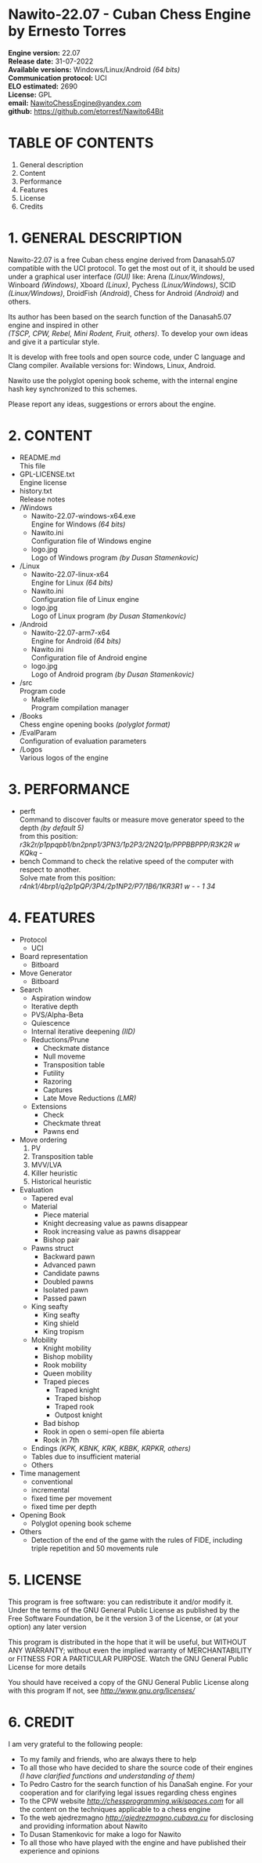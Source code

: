 # Nawito-22.07 - Cuban Chess Engine by Ernesto Torres

**Engine version:** 22.07  
**Release date:** 31-07-2022  
**Available versions:** Windows/Linux/Android _(64 bits)_  
**Communication protocol:** UCI  
**ELO estimated:** 2690  
**License:** GPL  
**email:** NawitoChessEngine@yandex.com  
**github:** https://github.com/etorresf/Nawito64Bit  


# TABLE OF CONTENTS
1. General description
2. Content
3. Performance
4. Features
5. License
6. Credits


# 1. GENERAL DESCRIPTION

Nawito-22.07 is a free Cuban chess engine derived from Danasah5.07 compatible with the UCI protocol. 
To get the most out of it, it should be used under a graphical user interface _(GUI)_ like: 
Arena _(Linux/Windows)_, Winboard _(Windows)_, Xboard _(Linux)_, Pychess _(Linux/Windows)_, 
SCID _(Linux/Windows)_, DroidFish _(Android)_, Chess for Android _(Android)_ and others.

Its author has been based on the search function of the Danasah5.07 engine and inspired in other  
_(TSCP, CPW, Rebel, Mini Rodent, Fruit, others)_. To develop your own ideas and give it a particular style.

It is develop with free tools and open source code, under C language and Clang compiler.
Available versions for: Windows, Linux, Android.

Nawito use the polyglot opening book scheme, with the internal engine hash key synchronized to this schemes.

Please report any ideas, suggestions or errors about the engine.


# 2. CONTENT

* README.md  
  This file
* GPL-LICENSE.txt  
  Engine license
* history.txt  
  Release notes
* /Windows
  * Nawito-22.07-windows-x64.exe  
    Engine for Windows _(64 bits)_
  * Nawito.ini  
    Configuration file of Windows engine
  * logo.jpg  
    Logo of Windows program _(by Dusan Stamenkovic)_
* /Linux
  * Nawito-22.07-linux-x64  
    Engine for Linux _(64 bits)_
  * Nawito.ini  
    Configuration file of Linux engine
  * logo.jpg  
    Logo of Linux program _(by Dusan Stamenkovic)_
* /Android
  * Nawito-22.07-arm7-x64  
      Engine for Android _(64 bits)_
  * Nawito.ini  
    Configuration file of Android engine
  * logo.jpg  
    Logo of Android program _(by Dusan Stamenkovic)_
* /src  
  Program code
  * Makefile  
    Program compilation manager
* /Books  
  Chess engine opening books _(polyglot format)_
* /EvalParam  
  Configuration of evaluation parameters  
* /Logos  
  Various logos of the engine

# 3. PERFORMANCE

* perft <n>  
    Command to discover faults or measure move generator speed to the depth <n> _(by default 5)_  
    from this position: _r3k2r/p1ppqpb1/bn2pnp1/3PN3/1p2P3/2N2Q1p/PPPBBPPP/R3K2R w KQkq -_
* bench
    Command to check the relative speed of the computer with respect to another.  
    Solve mate from this position: _r4nk1/4brp1/q2p1pQP/3P4/2p1NP2/P7/1B6/1KR3R1 w - - 1 34_


# 4. FEATURES

* Protocol
  * UCI
* Board representation
  * Bitboard
* Move Generator
  * Bitboard
* Search
  * Aspiration window
  * Iterative depth
  * PVS/Alpha-Beta
  * Quiescence
  * Internal iterative deepening _(IID)_
  * Reductions/Prune
    * Checkmate distance
    * Null moveme
    * Transposition table
    * Futility
    * Razoring
    * Captures
    * Late Move Reductions _(LMR)_
  * Extensions
    * Check
    * Checkmate threat
    * Pawns end
* Move ordering
  1. PV
  2. Transposition table
  3. MVV/LVA
  4. Killer heuristic
  5. Historical heuristic
* Evaluation
  * Tapered eval
  * Material
    * Piece material
    * Knight decreasing value as pawns disappear
    * Rook increasing value as pawns disappear
    * Bishop pair
  * Pawns struct
    * Backward pawn
    * Advanced pawn
    * Candidate pawns
    * Doubled pawns
    * Isolated pawn
    * Passed pawn
  * King seafty
    * King seafty
    * King shield
    * King tropism
  * Mobility
    * Knight mobility
    * Bishop mobility
    * Rook mobility
    * Queen mobility
    * Traped pieces
      * Traped knight
      * Traped bishop
      * Traped rook
      * Outpost knight
    * Bad bishop
    * Rook in open o semi-open file abierta
    * Rook in 7th
  * Endings _(KPK, KBNK, KRK, KBBK, KRPKR, others)_
  * Tables due to insufficient material
  * Others
* Time management
  * conventional
  * incremental
  * fixed time per movement
  * fixed time per depth
* Opening Book
  * Polyglot opening book scheme
* Others
  * Detection of the end of the game with the rules of FIDE, including triple repetition and 50 movements rule


# 5. LICENSE

This program is free software: you can redistribute it and/or modify it. Under the terms of the
GNU General Public License as published by the Free Software Foundation, be it the version 3 of the 
License, or (at your option) any later version

This program is distributed in the hope that it will be useful, but WITHOUT ANY WARRANTY; without
even the implied warranty of MERCHANTABILITY or FITNESS FOR A PARTICULAR PURPOSE. Watch the
GNU General Public License for more details

You should have received a copy of the GNU General Public License along with this program
If not, see _http://www.gnu.org/licenses/_


# 6. CREDIT

I am very grateful to the following people:

* To my family and friends, who are always there to help
* To all those who have decided to share the source code of their engines _(I have clarified functions and understanding of them)_
* To Pedro Castro for the search function of his DanaSah engine. For your cooperation and for clarifying legal issues regarding chess engines
* To the CPW website _http://chessprogramming.wikispaces.com_ for all the content on the techniques applicable to a chess engine
* To the web ajedrezmagno _http://ajedrezmagno.cubava.cu_ for disclosing and providing information about Nawito
* To Dusan Stamenkovic for make a logo for Nawito
* To all those who have played with the engine and have published their experience and opinions
